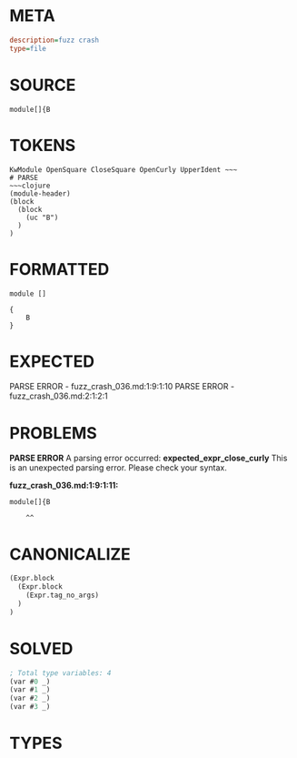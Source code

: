 # META
~~~ini
description=fuzz crash
type=file
~~~
# SOURCE
~~~roc
module[]{B
~~~
# TOKENS
~~~text
KwModule OpenSquare CloseSquare OpenCurly UpperIdent ~~~
# PARSE
~~~clojure
(module-header)
(block
  (block
    (uc "B")
  )
)
~~~
# FORMATTED
~~~roc
module []

{
	B
}
~~~
# EXPECTED
PARSE ERROR - fuzz_crash_036.md:1:9:1:10
PARSE ERROR - fuzz_crash_036.md:2:1:2:1
# PROBLEMS
**PARSE ERROR**
A parsing error occurred: **expected_expr_close_curly**
This is an unexpected parsing error. Please check your syntax.

**fuzz_crash_036.md:1:9:1:11:**
```roc
module[]{B
```
        ^^


# CANONICALIZE
~~~clojure
(Expr.block
  (Expr.block
    (Expr.tag_no_args)
  )
)
~~~
# SOLVED
~~~clojure
; Total type variables: 4
(var #0 _)
(var #1 _)
(var #2 _)
(var #3 _)
~~~
# TYPES
~~~roc
~~~
